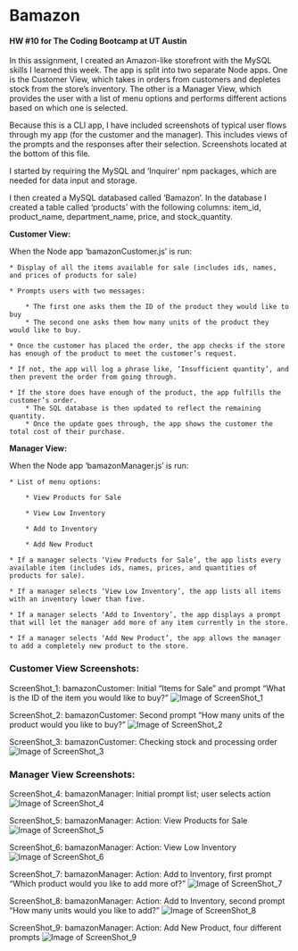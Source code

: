# Bamazon

#### HW #10 for The Coding Bootcamp at UT Austin

In this assignment, I created an Amazon-like storefront with the MySQL skills I learned this week. The app is split into two separate Node apps. One is the Customer View, which takes in orders from customers and depletes stock from the store’s inventory. The other is a Manager View, which provides the user with a list of menu options and performs different actions based on which one is selected.  

Because this is a CLI app, I have included screenshots of typical user flows through my app (for the customer and the manager). This includes views of the prompts and the responses after their selection. Screenshots located at the bottom of this file.  

I started by requiring the MySQL and ‘Inquirer’ npm packages, which are needed for data input and storage. 

I then created a MySQL databased called ‘Bamazon’. In the database I created a table called ‘products’ with the following columns: item_id, product_name, department_name, price, and stock_quantity. 


**Customer View:**

When the Node app ‘bamazonCustomer.js’ is run:

	* Display of all the items available for sale (includes ids, names, and prices of products for sale)

	* Prompts users with two messages:
	
		* The first one asks them the ID of the product they would like to buy
		* The second one asks them how many units of the product they would like to buy.

	* Once the customer has placed the order, the app checks if the store has enough of the product to meet the customer’s request. 

	* If not, the app will log a phrase like, ‘Insufficient quantity’, and then prevent the order from going through.

	* If the store does have enough of the product, the app fulfills the customer’s order. 
		* The SQL database is then updated to reflect the remaining quantity.
		* Once the update goes through, the app shows the customer the total cost of their purchase.


**Manager View:**

When the Node app ‘bamazonManager.js’ is run:

	* List of menu options:
	
		* View Products for Sale

		* View Low Inventory 

		* Add to Inventory 

		* Add New Product 

	* If a manager selects ‘View Products for Sale’, the app lists every available item (includes ids, names, prices, and quantities of products for sale).

	* If a manager selects ‘View Low Inventory’, the app lists all items with an inventory lower than five.

	* If a manager selects ‘Add to Inventory’, the app displays a prompt that will let the manager add more of any item currently in the store.

	* If a manager selects ‘Add New Product’, the app allows the manager to add a completely new product to the store. 



### Customer View Screenshots:

ScreenShot_1: bamazonCustomer: Initial “Items for Sale” and prompt “What is the ID of the item you would like to buy?”
![Image of ScreenShot_1](https://github.com/szunjic/Bamazon/blob/master/ScreenShots_Customer/ScreenShot_1.png)

ScreenShot_2: bamazonCustomer: Second prompt “How many units of the product would you like to buy?”
![Image of ScreenShot_2](https://github.com/szunjic/Bamazon/blob/master/ScreenShots_Customer/ScreenShot_2.png)

ScreenShot_3: bamazonCustomer: Checking stock and processing order
![Image of ScreenShot_3](https://github.com/szunjic/Bamazon/blob/master/ScreenShots_Customer/ScreenShot_3.png)

### Manager View Screenshots: 

ScreenShot_4: bamazonManager: Initial prompt list; user selects action
![Image of ScreenShot_4](https://github.com/szunjic/Bamazon/blob/master/ScreenShots_Manager/ScreenShot_4.png)

ScreenShot_5: bamazonManager: Action: View Products for Sale
![Image of ScreenShot_5](https://github.com/szunjic/Bamazon/blob/master/ScreenShots_Manager/ScreenShot_5.png)

ScreenShot_6: bamazonManager: Action: View Low Inventory
![Image of ScreenShot_6](https://github.com/szunjic/Bamazon/blob/master/ScreenShots_Manager/ScreenShot_6.png)

ScreenShot_7: bamazonManager: Action: Add to Inventory, first prompt “Which product would you like to add more of?”
![Image of ScreenShot_7](https://github.com/szunjic/Bamazon/blob/master/ScreenShots_Manager/ScreenShot_7.png)

ScreenShot_8: bamazonManager: Action: Add to Inventory, second prompt “How many units would you like to add?”
![Image of ScreenShot_8](https://github.com/szunjic/Bamazon/blob/master/ScreenShots_Manager/ScreenShot_8.png)

ScreenShot_9: bamazonManager: Action: Add New Product, four different prompts
![Image of ScreenShot_9](https://github.com/szunjic/Bamazon/blob/master/ScreenShots_Manager/ScreenShot_9.png)




